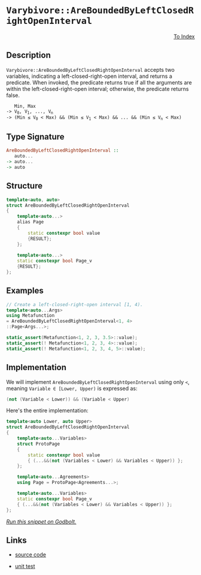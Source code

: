 <!-- Copyright 2024 Feng Mofan
SPDX-License-Identifier: Apache-2.0 -->

# `Varybivore::AreBoundedByLeftClosedRightOpenInterval`

<p style='text-align: right;'><a href="../../../facilities/metafunctions.md#varybivore-are-bounded-by-left-closed-right-open-interval">To Index</a></p>

## Description

`Varybivore::AreBoundedByLeftClosedRightOpenInterval` accepts two variables, indicating a left-closed-right-open interval, and returns a predicate.
When invoked, the predicate returns true if all the arguments are within the left-closed-right-open interval;
otherwise, the predicate returns false.

<pre><code>   Min, Max
-> V<sub>0</sub>, V<sub>1</sub>, ..., V<sub>n</sub>
-> (Min &le; V<sub>0</sub> &lt; Max) && (Min &le; V<sub>1</sub> &lt; Max) && ... && (Min &le; V<sub>n</sub> &lt; Max)</code></pre>

## Type Signature

```Haskell
AreBoundedByLeftClosedRightOpenInterval ::
   auto...
-> auto...
-> auto
```

## Structure

```C++
template<auto, auto>
struct AreBoundedByLeftClosedRightOpenInterval
{
    template<auto...>
    alias Page
    {
        static constexpr bool value
        {RESULT};
    };
    
    template<auto...>
    static constexpr bool Page_v
    {RESULT};
};
```

## Examples

```C++
// Create a left-closed-right-open interval [1, 4).
template<auto...Args>
using Metafunction
= AreBoundedByLeftClosedRightOpenInterval<1, 4>
::Page<Args...>;

static_assert(Metafunction<1, 2, 3, 3.5>::value);
static_assert(! Metafunction<1, 2, 3, 4>::value);
static_assert(! Metafunction<1, 2, 3, 4, 5>::value);
```

## Implementation

We will implement `AreBoundedByLeftClosedRightOpenInterval` using only `<`, meaning <code>Variable &in; [Lower, Upper)</code> is expressed as:

```C++
(not (Variable < Lower)) && (Variable < Upper)
```

Here's the entire implementation:

```C++
template<auto Lower, auto Upper>
struct AreBoundedByLeftClosedRightOpenInterval
{
    template<auto...Variables>
    struct ProtoPage
    {
        static constexpr bool value
        { (...&&(not (Variables < Lower) && Variables < Upper)) };
    };

    template<auto...Agreements>
    using Page = ProtoPage<Agreements...>;

    template<auto...Variables>
    static constexpr bool Page_v
    { (...&&(not (Variables < Lower) && Variables < Upper)) };
};
```

[*Run this snippet on Godbolt.*](https://godbolt.org/#z:OYLghAFBqd5QCxAYwPYBMCmBRdBLAF1QCcAaPECAMzwBtMA7AQwFtMQByARg9KtQYEAysib0QXACx8BBAKoBnTAAUAHpwAMvAFYTStJg1DIApACYAQuYukl9ZATwDKjdAGFUtAK4sGIAKwAzKSuADJ4DJgAcj4ARpjEIIFcpAAOqAqETgwe3r4BwemZjgLhkTEs8YnJtpj2JQxCBEzEBLk%2BfkG19dlNLQRl0XEJSSkKza3t%2BV3j/YMVVaMAlLaoXsTI7BwEmCypBjsmgW5MXkQA1KGoAO4JFmsM6KTnpxdyqal3D%2BhH2CYaAEFxsQvA5zgDiJh7l5Hph0BYAJ6hTBUNq0DJwgBKeGACAIAHlPgwAJKCBIANzE/wBJgA7FZAecmecdnsDpgjiczqgAHR8gBqLTwTFi9AUv2pzPOwNBBHOymIqCIyiYwA5jOZdIZAKlUtmjmQ5zQDHGmFUqWI51iqE850p3nVOt1TK15wgfJ55gAbN6IAwlW7BcRhaLMApzpzLjcvjD0EsI2YfYnzkGQ2KI8dzu9PsRoY8lvG6QARI7aqXF0vUyXM1n7JiHY6vXl8gHASG7RgEcWBP4apleTJGeWqzAZovyxXKkec1vttiCBQeiWBbXVpm19mcpse1MisUSvvS5oGo0CU3my3W20qtUAfXJa4j9LdS8Tvv9cogu9D4cjV1uubfIWb7Jt%2B6aRtmMb5oWtIliuVawZWgLUgA9AAVBhmFYShqGYQAKtgQh4ZhOGAuhWEUaRNJkSh5xuJC9ajkw5z0KiAC0yDoko6BscGuIEGxqBEucEQ7MQ9oRv4FgaM8khLJ6gIboxW7ch6ELAN2vYAgOETAOcACymDNFQMIONkVaBOOEJQt8cKIsiqJuFxWI4nihKMKSYn2pyMnnJIB4AiAIA3hyxzqYufLLqugL6ngyC3kwChKK0ECGcZpkNJyKTnGYzzBOcgQ8v4vxBfaXiYEsSFAsecUJUlCQEBAYBgAZRlMCZDBmQIWXPLlBWySVIBlRVVWxfFiXJY1zWtelnWZcc2V9fl0jnMVPalWI5WVSuHArLQnD%2BLwfgcFopCoJwbjWNY0prBso7mMkvAEJou0rAA1gEZg8rSZiSAAHH9/gaAAnP4ZgaF6f3BPtHCSLwLASBoMnHad50cLwCggDJz0nbtpBwLAMCICAawEKkZzkJQaB7HQCRRKwWyqH9XpsV6kjnMAyCGlIPJmLwcKECQeDoHo/CCCIYjsFIMiCIoKjqLjpC6Ck1zEEwqScDwe0HUdL1nZw%2BJnOTcqoFQ5xMyzbMc1z5w82YboeDT9CWg9XBLE9L0rBASDU6ktNkBQEC%2B/7IDAFIuU0LQYmYxAsR67EEQtAimu8AnzDEAi%2BKxNomAOCnpDU/OBIMLQyeK1gsReMAJy0LQmPcLwWAsIYwDiOXeCQmZ5JhnrZq52cWw8OQZIw6dtB4LEasZx4WB6wQwYIw3pDd8Q1pKEWuwt%2BPRie3wBgafyeCYNc7nHUPYvCKI4jSxfctqHryv6C3KBXZY%2BgT5jkArEJDT12x4w/EsqYSw1hwa8FQCvYMWBP4QBWHYXODQXCPCmH4FIYQIhDEqCMFIRQsgCBQXoXBDR5jDESGMOoCDegTDaJ4Doeh4FdUaNQkhWCyG2GoQQsYzCMELGwXA26mwJDaw4IdUgKNwGcHNszVm7NObc0kLzN0uBBYuzMMkd2pAcZaALKQBAmAmBYESLA0gH1JCFWBoEWkkgNCSF%2Bl6JG/gvTA30JwOGpAEbJB5F6LgkNgZ/R8f4SQXB/AWK9GIvWaMMZY00bvAmxNSbG0pkHVATs6YM04C0Fg5JaRsWYpxFuttgY8i4DyU6AsiBQNFrICW19pC3yUPfRWuhcqq3VinYRojxH6w4IbMmZxzimxeMQLJOS8kGCHFwIpJSNAOxSX7Z2CZAhmA0VovG3sUBzP9kk4OzsQCZOyRxcZYdgZcBkpHaOlA46KzTknfONyM5ZxznnJehdOz4hLmXU6Fcq41zrvnJuW8thfI7pQ7u9cymqH7jsfOok6h63HpPJOM8gVPQXvnFea9MAb2bkYbeoBcYrCoPvBQh9j6n3zhfGpUs6myDvgrU6zSn472AVYN%2BCKYHf1SL/Tg/8CCAKLCy0BqNIHCx7l/bolDnAQFcJwkIjwWGLBwRkPBORaH5CVcUbICrsESsYX0SYarUG6oaPqgYPDSH0I4Yay1cxzWsKEasdYgi3YuJEbrRWaMhkjNyUaI5hTimlKUfgCpiy3YewJSsPRBiRjGJhm4jxRSbG0hCbSWkgRbGSDZikLpkTbDRNWV7Im6yEkU0DjstJbAMnDKtiwBQ5JDTkkmTydk4x%2BbBqFiLFIlKr7UplvIBp9KdBJFIK0jWDcOnutRgbI2/TBmZJrXWhtTaW2fkdvMhIizAgrNiT7TZzttl7pGPWj495Jm3hXQlatdS6AXNjvHROGc7kPsztnBB%2BdXmCHeaXPW3zq5iD%2BUvAFuKUWkHwJ3RwYLe6QuQAPGFI94UTyngiZFc80VLwxRibFW9dK7yJaqElR8T5EgpdUntEgaWywHQ/YdRyX4gLZR/eAnLuUcBQgAujrKLBgLOiK6BTHjXZCQe4a1aD5V2sVWkZVDRZVEK1eJnVDCTVWryEaxTVDbXlAtVw/osrZitG1WQ/hTqpYTvCR6yR872a1vrXaZdjFxhBpUaG7dEbdH6MMZQYR8aQBmCKYEQI/ggZBKRv52kkMzNTvRnm7Gnt3ogEkLSXmyauBSGBkmixXBaSusCJOiRUWC3CL5hFvL4btErBXpkZwkggA%3D%3D)

## Links

- [source code](../../../../conceptrodon/varybivore/are_bounded_by_left_closed_right_open_interval.hpp)

- [unit test](../../../../tests/unit/metafunctions/varybivore/are_bounded_by_left_closed_right_open_interval.test.hpp)
